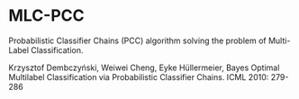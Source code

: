 MLC-PCC
=======

Probabilistic Classifier Chains (PCC) algorithm solving the problem of Multi-Label Classification.

 Krzysztof Dembczyński, Weiwei Cheng, Eyke Hüllermeier,
 Bayes Optimal Multilabel Classification via Probabilistic Classifier Chains. ICML 2010: 279-286